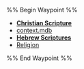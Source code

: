 %% Begin Waypoint %%
- **[Christian Scripture](./Christian%20Scripture/Christian%20Scripture.md)**
- [context.mdb](./context.mdb)
- **[Hebrew Scriptures](./Hebrew%20Scriptures/Hebrew%20Scriptures.md)**
- [Religion](./Religion.md)

%% End Waypoint %%